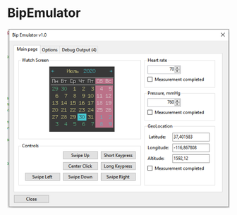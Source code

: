 # BipEmulator
![alt-текст](https://github.com/freebip/BipEmulator/raw/master/images/main.png "Главное окно")
